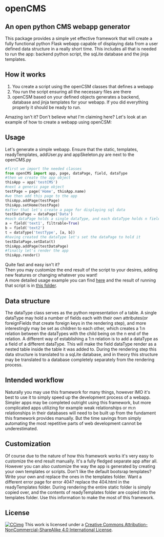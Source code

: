 # openCMS

## An open python CMS webapp generator

This package provides a simple yet effective framework that will create a fully functional python Flask webapp capable of displaying data from a user defined data structure in a really short time. This includes all that is needed to run the app: backend python script, the sqLite database and the jinja templates.

## How it works

1. You create a script using the openCSM classes that defines a webapp
2. You run the script ensuring all the necessary files are there
3. openCSM based on your defined objects generates a backend, database and jinja templates for your webapp.
If you did everything properly it should be ready to run.  

Amazing isn't it? Don't believe what I'm claiming here?
Let's look at an example of how to create a webapp using openCSM:

## Usage

Let's generate a simple webapp. Ensure that the static, templates, readyTemplates, addUser.py and appSkeleton.py are next to the openCMS.py

```Python
#first we import the needed classes
from openCMS import app, page, dataPage, field, dataType
#then we create the app object
thisApp = app('testCMS')
#next a generic page object
testPage = page('Home', thisApp.name)
#we then add this page to the app
thisApp.addPage(testPage)
thisApp.setHome(testPage)
#after that let's create a page for displaying sql data
testDataPage = dataPage('Data')
#each dataPage holds a single dataType, and each dataType holds n fields
a = field('text1', filtrable=True)
b = field('text2')
t = dataType('testType', [a, b])
#having created the dataType let's set the dataPage to hold it
testDataPage.setData(t)
thisApp.addPage(testDataPage)
#finally let's render the app
thisApp.render()
```

Quite fast and easy isn't it?  
Then you may customize the end result of the script to your desires, adding new features or changing whatever you want!  
A more detailed usage example you can find [here](./testRender.py) and the result of running that script is in [this folder](./testCSM/).

## Data structure

The dataType class serves as the python representation of a table.
A single dataType may hold a number of fields each with their own attributes(or foreignFields that create foreign keys in the rendering step), and more interestingly may be set as children to each other, which creates a 1:n relation between the dataTypes with the child being on the n end of the relation.
A different way of establishing a 1:n relation is to add a dataType as a field of a different dataType. This will make the field dataType render as a  nested table inside the table it was added to.
During the rendering step this data structure is translated to a sqLite database, and in theory this structure may be translated to a database completely separately from the rendering process.

## Intended workflow

Naturally you may use this framework for many things, however IMO it's best to use it to simply speed up the development process of a webapp.
Simpler apps may be completed outright using this framework, but more complicated apps utilizing for example weak relationships or m:n relationships in their databases will need to be built up from the fundament this framework provides manually.
But the time savings from simply automating the most repetitive parts of web development cannot be underestimated.

## Customization

Of course due to the nature of how this framework works it's very easy to customize the end result manually. It's a fully fledged separate app after all. However you can also customize the way the app is generated by creating your own templates or scripts. Don't like the default bootsrap templates? Write your own and replace the ones in the templates folder. Want a different error page for error 404? replace the 404.html in the readyTemplates folder.
During rendering the entire static folder is simply copied over, and the contents of readyTemplates folder are copied into the templates folder. Use this information to make the most of this framework.  

## License

[![CCimg](https://i.creativecommons.org/l/by-nc-sa/4.0/88x31.png)]([http://creativecommons.org/licenses/by/4.0/](https://creativecommons.org/licenses/by-nc-sa/4.0/))  
This work is licensed under a [Creative Commons Attribution-NonCommercial-ShareAlike 4.0 International License]([http://creativecommons.org/licenses/by/4.0/](https://creativecommons.org/licenses/by-nc-sa/4.0/)).  

